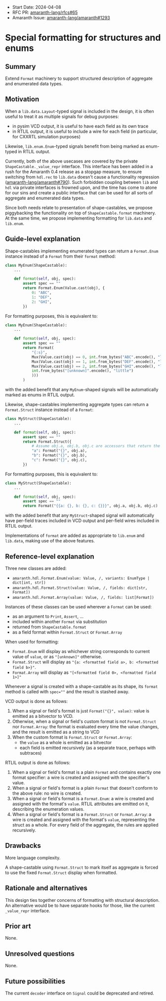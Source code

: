 - Start Date: 2024-04-08
- RFC PR: [amaranth-lang/rfcs#65](https://github.com/amaranth-lang/rfcs/pull/65)
- Amaranth Issue: [amaranth-lang/amaranth#1293](https://github.com/amaranth-lang/amaranth/issues/1293)

# Special formatting for structures and enums

## Summary
[summary]: #summary

Extend `Format` machinery to support structured description of aggregate and enumerated data types.

## Motivation
[motivation]: #motivation

When a `lib.data.Layout`-typed signal is included in the design, it is often useful to treat it as multiple signals for debug purposes:

- in pysim VCD output, it is useful to have each field as its own trace
- in RTLIL output, it is useful to include a wire for each field (in particular, for CXXRTL simulation purposes)

Likewise, `lib.enum.Enum`-typed signals benefit from being marked as enum-typed in RTLIL output.

Currently, both of the above usecases are covered by the private `ShapeCastable._value_repr` interface. This interface has been added in a rush for the Amaranth 0.4 release as a stopgap measure, to ensure switching from `hdl.rec` to `lib.data` doesn't cause a functionality regression ([amaranth-lang/amaranth#790](https://github.com/amaranth-lang/amaranth/issues/790)). Such forbidden coupling between `lib` and `hdl` via private interfaces is frowned upon, and the time has come to atone for our sins and create a public interface that can be used for all sorts of aggregate and enumerated data types.

Since both needs relate to presentation of shape-castables, we propose piggybacking the functionality on top of `ShapeCastable.format` machinery. At the same time, we propose implementing formatting for `lib.data` and `lib.enum`.

## Guide-level explanation
[guide-level-explanation]: #guide-level-explanation

Shape-castables implementing enumerated types can return a `Format.Enum` instance instead of a `Format` from their `format` method:

```py
class MyEnum(ShapeCastable):
    ...

    def format(self, obj, spec):
        assert spec == ""
        return Format.Enum(Value.cast(obj), {
            0: "ABC",
            1: "DEF",
            2: "GHI",
        })
```

For formatting purposes, this is equivalent to:

```py
class MyEnum(ShapeCastable):
    ...

    def format(self, obj, spec):
        assert spec == ""
        return Format(
            "{:s}",
            Mux(Value.cast(obj) == 0, int.from_bytes("ABC".encode(), "little"),
            Mux(Value.cast(obj) == 1, int.from_bytes("DEF".encode(), "little"),
            Mux(Value.cast(obj) == 2, int.from_bytes("GHI".encode(), "little"),
            int.from_bytes("[unknown]".encode(), "little")
            )))
        )
```

with the added benefit that any `MyEnum`-shaped signals will be automatically marked as enums in RTLIL output.

Likewise, shape-castables implementing aggregate types can return a `Format.Struct` instance instead of a `Format`:

```py
class MyStruct(ShapeCastable):
    ...

    def format(self, obj, spec):
        assert spec == ""
        return Format.Struct({
            # Assume obj.a, obj.b, obj.c are accessors that return the struct fields as ValueLike.
            "a": Format("{}", obj.a),
            "b": Format("{}", obj.b),
            "c": Format("{}", obj.c),
        })
```

For formatting purposes, this is equivalent to:

```py
class MyStruct(ShapeCastable):
    ...

    def format(self, obj, spec):
        assert spec == ""
        return Format("{{a: {}, b: {}, c: {}}}", obj.a, obj.b, obj.c)
```

with the added benefit that any `MyStruct`-shaped signal will automatically have per-field traces included in VCD output and per-field wires included in RTLIL output.

Implementations of `format` are added as appropriate to `lib.enum` and `lib.data`, making use of the above features.

## Reference-level explanation
[reference-level-explanation]: #reference-level-explanation

Three new classes are added:

- `amaranth.hdl.Format.Enum(value: Value, /, variants: EnumType | dict[int, str])`
- `amaranth.hdl.Format.Struct(value: Value, /, fields: dict[str, Format])`
- `amaranth.hdl.Format.Array(value: Value, /, fields: list[Format])`

Instances of these classes can be used wherever a `Format` can be used:

- as an argument to `Print`, `Assert`, ...
- included within another `Format` via substitution
- returned from `ShapeCastable.format`
- as a field format within `Format.Struct` or `Format.Array`

When used for formatting:

- `Format.Enum` will display as whichever string corresponds to current value of `value`, or as `"[unknown]"` otherwise.
- `Format.Struct` will display as `"{a: <formatted field a>, b: <formatted field b>}"`.
- `Format.Array` will display as `"[<formatted field 0>, <formatted field 1>]"`

Whenever a signal is created with a shape-castable as its shape, its `format` method is called with `spec=""` and the result is stashed away.

VCD output is done as follows:

1. When a signal or field's format is just `Format("{}", value)`: value is emitted as a bitvector to VCD.
2. Otherwise, when a signal or field's custom format is not `Format.Struct` nor `Format.Array`: the format is evaluated every time the value changes, and the result is emitted as a string to VCD
3. When the custom format is `Format.Struct` or `Format.Array`:
   - the `value` as a whole is emitted as a bitvector
   - each field is emitted recursively (as a separate trace, perhaps with subtraces)

RTLIL output is done as follows:

1. When a signal or field's format is a plain `Format` and contains exactly one format specifier: a wire is created and assigned with the specifier's value.
2. When a signal or field's format is a plain `Format` that doesn't conform to the above rule: no wire is created.
3. When a signal or field's format is a `Format.Enum`: a wire is created and assigned with the format's `value`. RTLIL attributes are emitted on it, describing the enumeration values.
4. When a signal or field's format is a `Format.Struct` or `Format.Array`: a wire is created and assigned with the format's `value`, representing the struct as a whole. For every field of the aggregate, the rules are applied recursively.

## Drawbacks
[drawbacks]: #drawbacks

More language complexity.

A shape-castable using `Format.Struct` to mark itself as aggregate is forced to use the fixed `Format.Struct` display when formatted.

## Rationale and alternatives
[rationale-and-alternatives]: #rationale-and-alternatives

This design ties together concerns of formatting with structural description. An alternative would be to have separate hooks for those, like the current `_value_repr` interface.

## Prior art
[prior-art]: #prior-art

None.

## Unresolved questions
[unresolved-questions]: #unresolved-questions

None.

## Future possibilities
[future-possibilities]: #future-possibilities

The current `decoder` interface on `Signal` could be deprecated and retired.
